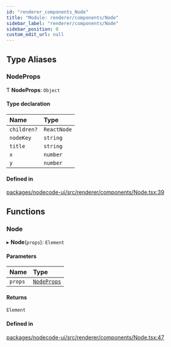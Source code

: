 ```yaml
---
id: "renderer_components_Node"
title: "Module: renderer/components/Node"
sidebar_label: "renderer/components/Node"
sidebar_position: 0
custom_edit_url: null
---
```


## Type Aliases

### NodeProps

Ƭ **NodeProps**: `Object`

#### Type declaration

| Name | Type |
| :------ | :------ |
| `children?` | `ReactNode` |
| `nodeKey` | `string` |
| `title` | `string` |
| `x` | `number` |
| `y` | `number` |

#### Defined in

[packages/nodecode-ui/src/renderer/components/Node.tsx:39](https://github.com/bischoff-m/nodecode/blob/1978ab5/packages/nodecode-ui/src/renderer/components/Node.tsx#L39)

## Functions

### Node

▸ **Node**(`props`): `Element`

#### Parameters

| Name | Type |
| :------ | :------ |
| `props` | [`NodeProps`](renderer_components_Node.md#nodeprops-24) |

#### Returns

`Element`

#### Defined in

[packages/nodecode-ui/src/renderer/components/Node.tsx:47](https://github.com/bischoff-m/nodecode/blob/1978ab5/packages/nodecode-ui/src/renderer/components/Node.tsx#L47)

